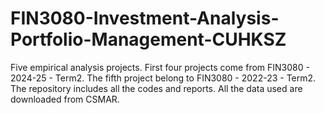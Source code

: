 # FIN3080-Investment-Analysis-Portfolio-Management-CUHKSZ
Five empirical analysis projects. First four projects come from FIN3080 - 2024-25 - Term2. The fifth project belong to FIN3080 - 2022-23 - Term2. The repository includes all the codes and reports. All the data used are downloaded from CSMAR.
